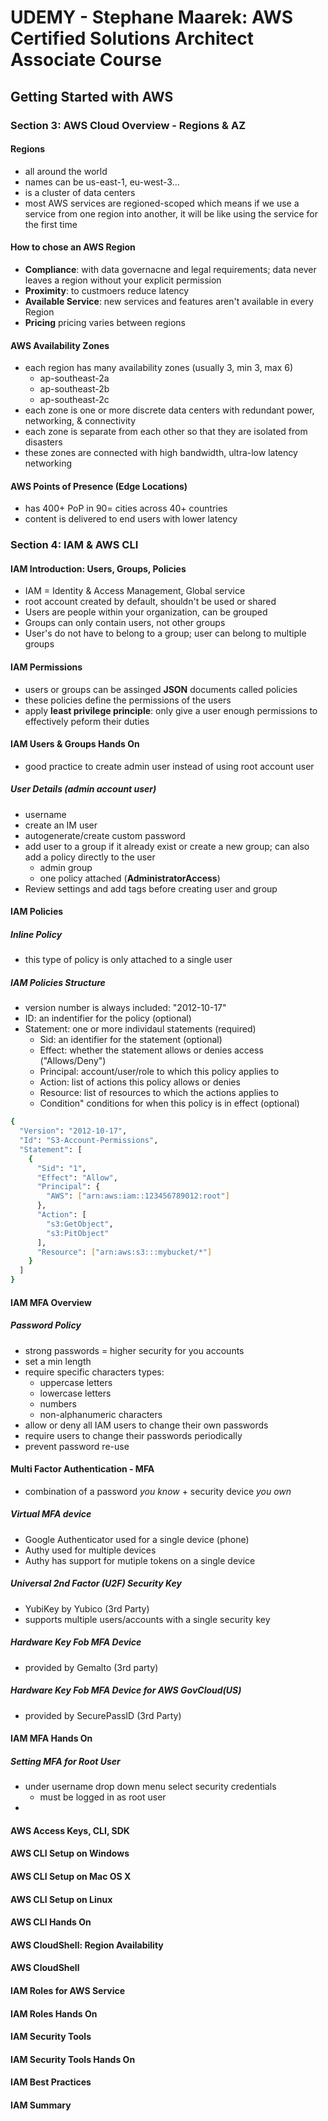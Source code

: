 # UDEMY - Stephane Maarek: AWS Certified Solutions Architect Associate Course 
## Getting Started with AWS
### Section 3: AWS Cloud Overview - Regions & AZ
#### Regions
* all around the world
* names can be us-east-1, eu-west-3...
* is a cluster of data centers
* most AWS services are regioned-scoped which means if we use a service from one region into another, it will be like using the service for the first time
#### How to chose an AWS Region
* **Compliance**: with data governacne and legal requirements; data never leaves a region without your explicit permission
* **Proximity**: to custmoers reduce latency
* **Available Service**: new services and features aren't available in every Region
* **Pricing** pricing varies between regions
#### AWS Availability Zones
* each region has many availability zones (usually 3, min 3, max 6)
  - ap-southeast-2a
  - ap-southeast-2b
  - ap-southeast-2c
* each zone is one or more discrete data centers with redundant power, networking, & connectivity
* each zone is separate from each other so that they are isolated from disasters
* these zones are connected with high bandwidth, ultra-low latency networking
#### AWS Points of Presence (Edge Locations)
* has 400+ PoP in 90= cities across 40+ countries
* content is delivered to end users with lower latency

### Section 4: IAM & AWS CLI
#### IAM Introduction: Users, Groups, Policies
* IAM = Identity & Access Management, Global service
* root account created by default, shouldn't be used or shared
* Users are people within your organization, can be grouped
* Groups can only contain users, not other groups
* User's do not have to belong to a group; user can belong to multiple groups
#### IAM Permissions
* users or groups can be assinged **JSON** documents called policies
* these policies define the permissions of the users
* apply **least privilege principle**: only give a user enough permissions to effectively peform their duties

#### IAM Users & Groups Hands On
* good practice to create admin user instead of using root account user
##### User Details (admin account user)
* username
* create an IM user
* autogenerate/create custom password
* add user to a group if it already exist or create a new group; can also add a policy directly to the user
  - admin group
  - one policy attached (**AdministratorAccess**)
* Review settings and add tags before creating user and group

#### IAM Policies
##### Inline Policy
* this type of policy is only attached to a single user
##### IAM Policies Structure
* version number is always included: "2012-10-17"
* ID: an indentifier for the policy (optional)
* Statement: one or more individaul statements (required)
  - Sid: an identifier for the statement (optional)
  - Effect: whether the statement allows or denies access ("Allows/Deny")
  - Principal: account/user/role to which this policy applies to
  - Action: list of actions this policy allows or denies
  - Resource: list of resources to which the actions applies to
  - Condition" conditions for when this policy is in effect (optional)
```bash
{
  "Version": "2012-10-17",
  "Id": "S3-Account-Permissions",
  "Statement": [
    {
      "Sid": "1",
      "Effect": "Allow",
      "Principal": {
        "AWS": ["arn:aws:iam::123456789012:root"]
      },
      "Action": [
        "s3:GetObject",
        "s3:PitObject"
      ],
      "Resource": ["arn:aws:s3:::mybucket/*"]
    }
  ]
}
```
#### IAM MFA Overview
##### Password Policy
* strong passwords = higher security for you accounts
* set a min length
* require specific characters types:
  - uppercase letters
  - lowercase letters
  - numbers
  - non-alphanumeric characters
* allow or deny all IAM users to change their own passwords
* require users to change their passwords periodically
* prevent password re-use
#### Multi Factor Authentication - MFA
* combination of a password *you know* + security device *you own*
##### Virtual MFA device
* Google Authenticator used for a single device (phone)
* Authy used for multiple devices
* Authy has support for mutiple tokens on a single device
##### Universal 2nd Factor (U2F) Security Key
* YubiKey by Yubico (3rd Party)
* supports multiple users/accounts with a single security key
##### Hardware Key Fob MFA Device
* provided by Gemalto (3rd party)
##### Hardware Key Fob MFA Device for AWS GovCloud(US)
* provided by SecurePassID (3rd Party)

#### IAM MFA Hands On
##### Setting MFA for Root User
* under username drop down menu select security credentials
  - must be logged in as root user
* 
#### AWS Access Keys, CLI, SDK

#### AWS CLI Setup on Windows

#### AWS CLI Setup on Mac OS X

#### AWS CLI Setup on Linux

#### AWS CLI Hands On

#### AWS CloudShell: Region Availability

#### AWS CloudShell

#### IAM Roles for AWS Service

#### IAM Roles Hands On

#### IAM Security Tools

#### IAM Security Tools Hands On

#### IAM Best Practices

#### IAM Summary


































